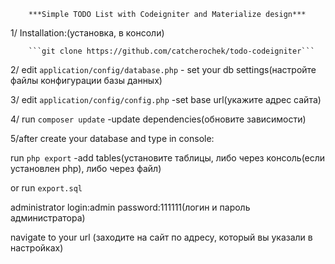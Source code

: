 		***Simple TODO List with Codeigniter and Materialize design***
		
		
1/ Installation:(установка, в консоли)



		```git clone https://github.com/catcherochek/todo-codeigniter```	


2/ edit ```application/config/database.php```   - set your db settings(настройте файлы конфигурации базы данных)

3/ edit ```application/config/config.php```     -set base url(укажите адрес сайта)

4/ run ```composer update```                     -update dependencies(обновите зависимости)

5/after create your database and type in console:

   run	```php export```                          -add tables(установите таблицы,  либо через консоль(если установлен php), либо через файл)

or run ```export.sql```

administrator login:admin   password:111111(логин и пароль администратора)

navigate to your url  (заходите на сайт по адресу, который вы указали в настройках)

